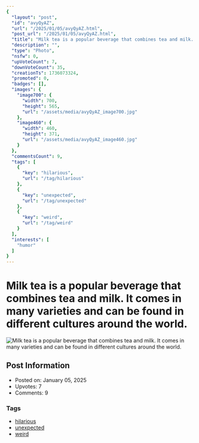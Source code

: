 ```yaml
---
{
  "layout": "post",
  "id": "avyQyAZ",
  "url": "/2025/01/05/avyQyAZ.html",
  "post_url": "/2025/01/05/avyQyAZ.html",
  "title": "Milk tea is a popular beverage that combines tea and milk. It comes in many varieties and can be found in different cultures around the world.",
  "description": "",
  "type": "Photo",
  "nsfw": 0,
  "upVoteCount": 7,
  "downVoteCount": 35,
  "creationTs": 1736073324,
  "promoted": 0,
  "badges": [],
  "images": {
    "image700": {
      "width": 700,
      "height": 565,
      "url": "/assets/media/avyQyAZ_image700.jpg"
    },
    "image460": {
      "width": 460,
      "height": 371,
      "url": "/assets/media/avyQyAZ_image460.jpg"
    }
  },
  "commentsCount": 9,
  "tags": [
    {
      "key": "hilarious",
      "url": "/tag/hilarious"
    },
    {
      "key": "unexpected",
      "url": "/tag/unexpected"
    },
    {
      "key": "weird",
      "url": "/tag/weird"
    }
  ],
  "interests": [
    "humor"
  ]
}
---
```


# Milk tea is a popular beverage that combines tea and milk. It comes in many varieties and can be found in different cultures around the world.

![Milk tea is a popular beverage that combines tea and milk. It comes in many varieties and can be found in different cultures around the world.](/assets/media/avyQyAZ_image700.jpg)

## Post Information

- Posted on: January 05, 2025
- Upvotes: 7
- Comments: 9

### Tags

- [hilarious](/tag/hilarious)
- [unexpected](/tag/unexpected)
- [weird](/tag/weird)
